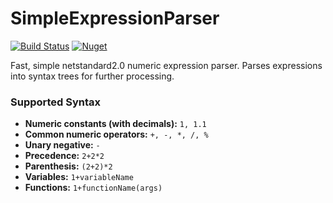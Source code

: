 # SimpleExpressionParser

[![Build Status](https://olivergrimes.visualstudio.com/olivergrimes-github-ci/_apis/build/status/olivergrimes.SimpleExpressionParser?branchName=master)](https://olivergrimes.visualstudio.com/olivergrimes-github-ci/_build/latest?definitionId=7&branchName=master) [![Nuget](https://img.shields.io/nuget/v/SimpleExpressionParser)](https://www.nuget.org/packages/SimpleExpressionParser/)

Fast, simple netstandard2.0 numeric expression parser.  Parses expressions into syntax trees for further processing.  

### Supported Syntax

- **Numeric constants (with decimals):** `1, 1.1`
- **Common numeric operators:** `+, -, *, /, %`
- **Unary negative:** `-`
- **Precedence:** `2+2*2`
- **Parenthesis:** `(2+2)*2`
- **Variables:** `1+variableName`
- **Functions:** `1+functionName(args)`
